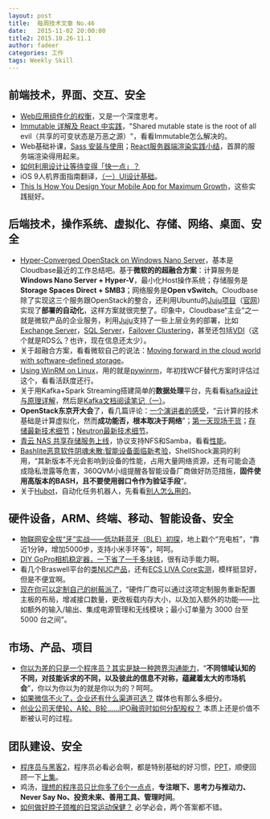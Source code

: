 ```yaml
---
layout: post
title:  每周技术文章 No.46
date:   2015-11-02 20:00:00
title2: 2015.10.26-11.1
author: fadeer
categories: 工作
tags: Weekly Skill
---
```


前端技术，界面、交互、安全
----
* [Web应用组件化的权衡](https://github.com/xufei/blog/issues/22)，又是一个深度思考。
* [Immutable 详解及 React 中实践](http://segmentfault.com/a/1190000003910357)，"Shared mutable state is the root of all evil（共享的可变状态是万恶之源）"，看看Immutable怎么解决的。
* Web基础补课，[Sass 安装与使用](http://segmentfault.com/a/1190000003912703)；[React服务器端渲染实践小结](http://www.alloyteam.com/2015/10/8783/)，首屏的服务端渲染得用起来。
* [如何利用设计让等待变得「快一点」？](http://www.woshipm.com/pd/227816.html) 
* iOS 9人机界面指南翻译，[（一）UI设计基础](http://isux.tencent.com/ios9-guideline-ch1.html)。
* [This Is How You Design Your Mobile App for Maximum Growth](http://firstround.com/review/this-is-how-you-design-your-app-for-maximum-growth/)，这些实践挺好。

后端技术，操作系统、虚拟化、存储、网络、桌面、安全
----
* [Hyper-Converged OpenStack on Windows Nano Server](https://cloudbase.it/hyper-c/)，基本是Cloudbase最近的工作总结吧。基于**微软的的超融合方案**：计算服务是**Windows Nano Server + Hyper-V**，最小化Host操作系统；存储服务是**Storage Spaces Direct + SMB3**；网络服务是**Open vSwitch**。Cloudbase除了实现这三个服务跟OpenStack的整合，还利用Ubuntu的[Juju项目](http://www.ubuntu.com/cloud/tools/juju)（[官网](https://jujucharms.com/)）实现了**部署的自动化**，这样方案就很完整了。印象中，Cloudbase“主业”之一就是微软产品的企业服务，利用[Juju](https://cloudbase.it/juju/)支持了一些上层业务的部署，比如[Exchange Server](https://cloudbase.it/cbsl_project/exchange/)，[SQL Server](https://cloudbase.it/cbsl_project/sql-server/)，[Failover Clustering](https://cloudbase.it/cbsl_project/wsfc/)，甚至还包括[VDI](https://cloudbase.it/cbsl_project/vdi/)（这个就是RDS么？也许，现在信息还太少）。
* 关于超融合方案，看看微软自己的说法：[Moving forward in the cloud world with software-defined storage](http://blogs.technet.com/b/windowsserver/archive/2015/10/29/moving-forward-in-the-cloud-world-with-software-defined-storage.aspx)。
* [Using WinRM on Linux](http://blogs.technet.com/b/heyscriptingguy/archive/2015/10/27/using-winrm-on-linux.aspx)，用的就是[pywinrm](https://github.com/diyan/pywinrm)，年初找WCF替代方案时评估过这个，看看活跃度还行。
* 关于用Kafka+Spark Streaming搭建简单的**数据处理**平台，先看看[kafka设计与原理详解](http://segmentfault.com/a/1190000003922549)，然后是[Kafka文档阅读笔记（一）](http://segmentfault.com/a/1190000003912925)。
* **OpenStack东京开大会**了，看几篇评论：[一个演讲者的感受](http://yeasy.blogspot.hk/2015/10/openstack-summit-2015-tokyo.html)，“云计算的技术基础是计算虚拟化，然而**成功能否，根本取决于网络**”；[第一天现场干货](https://www.ustack.com/news/openstack-summit%EF%BC%8D1/)；[存储最新技术细节](https://www.ustack.com/news/openstack-summit-cehp/)；[Neutron最新技术细节](https://www.ustack.com/news/openstack-summit-neutron/)。
* [青云 NAS 共享存储服务上线](https://log.qingcloud.com/?p=1121)，协议支持NFS和Samba，看看[性能](https://docs.qingcloud.com/guide/vnas.html#nasio)。
* [Bashlite恶意软件阴魂未散:智能设备面临新考验](http://drops.wooyun.org/papers/9990)，ShellShock漏洞的利用，“其新版本不光会影响到设备的性能，占用大量网络资源，还有可能会造成隐私泄露等危害，360QVM小组提醒各智能设备厂商做好防范措施，**固件使用高版本的BASH，且不要使用弱口令作为验证手段**”。
* 关于[Hubot](https://hubot.github.com/)，自动化任务机器人，先看看[别人怎么用的](http://www.wired.com/2015/10/the-most-important-startups-hardest-worker-isnt-a-person/)。

硬件设备，ARM、终端、移动、智能设备、安全
----
<!--preview-end-->
* [物联网安全拔“牙”实战——低功耗蓝牙（BLE）初探](http://drops.wooyun.org/tips/10109)，地上戳个“充电桩”，“靠近1分钟，增加5000步，支持小米手环等”，呵呵。
* [DIY GoPro相机稳定器，一下省了一千多块钱](http://www.leiphone.com/news/201510/I5OnS1sWMVDzP5uA.html)，很有动手能力啊。
* 看几个Braswell平台的[类NUC产品](http://www.techbang.com/posts/39613-variety-of-small-computers-update-braswell-platform-specifications-summary)，还有[ECS LIVA Core实测](http://www.techbang.com/posts/39470-ecs-liva-measured-core-mini-computers-macbook-equipped-with-core-m-processor)，模样挺显好，但是不便宜啊。
* [现在你可以定制自己的树莓派了](http://techcrunch.cn/2015/10/29/custom-pi)，“硬件厂商可以通过这项定制服务重新配置主板的布局，增减接口数量，更改板载内存大小，以及加入额外的功能——比如额外的输入/输出、集成电源管理和无线模块；最小订单量为 3000 台至 5000 台之间”。

市场、产品、项目
----
* [你以为差的只是一个程序员？其实是缺一种跨界沟通能力](http://36kr.com/p/5039141.html)，“**不同领域认知的不同，对技能诉求的不同，以及彼此的信息不对称，蕴藏着太大的市场机会**”，你以为你以为的就是你以为的？呵呵。
* [如果微信不火了，企业还有什么渠道可选？](http://www.woshipm.com/operate/225531.html) 媒体也有那么多细分。
* [创业公司天使轮、A轮、B轮……IPO融资时如何分配股权？](http://www.goingconcern.net/article/8503) 本质上还是价值不断被认可的过程。

团队建设、安全
----
* [程序员与黑客2](http://mp.weixin.qq.com/s?__biz=MzA3NTEzMTUwNA==&mid=400140051&idx=1&sn=50ada120843cb4057ebb224d595f964d&scene=0#rd)，程序员必看必会啊，都是特别基础的好习惯，[PPT](https://raw.githubusercontent.com/evilcos/papers/master/%E7%A8%8B%E5%BA%8F%E5%91%98%E4%B8%8E%E9%BB%91%E5%AE%A22.pptx)，顺便回顾一下[上集](https://github.com/evilcos/papers/raw/master/%E7%A8%8B%E5%BA%8F%E5%91%98%E4%B8%8E%E9%BB%91%E5%AE%A2.ppt)。
* 鸡汤，[理想的程序员只比你多了6个一点点](http://www.phpxs.com/post/4338)，**专注眼下、思考力与推动力、Never Say No、投资未来、善用工具、管理时间**。
* [如何做好脖子颈椎的日常运动保健？](http://www.zhihu.com/question/25121874/answer/66491964) 必学必会，两个答案都不错。



